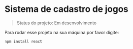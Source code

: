# Sistema de cadastro de jogos

>Status do projeto: Em desenvolvimento

Para rodar esse projeto na sua máquina por favor digite:

```
npm install react
```

